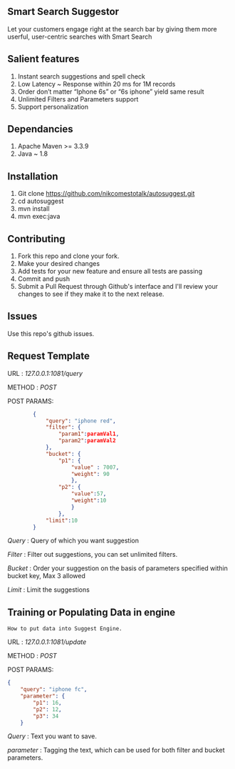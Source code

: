 
## Smart Search Suggestor
Let your customers engage right at the search bar by giving them more userful, user-centric searches with Smart Search 

## Salient features
1. Instant search suggestions and spell check
2. Low Latency  ~ Response within 20 ms for 1M records
3. Order don’t matter “Iphone 6s” or “6s iphone” yield same result
4. Unlimited Filters and Parameters support
5. Support personalization

## Dependancies
1. Apache Maven >= 3.3.9
2. Java ~ 1.8

## Installation
1. Git clone https://github.com/nikcomestotalk/autosuggest.git
2. cd autosuggest
3. mvn install
4. mvn exec:java

## Contributing

1. Fork this repo and clone your fork.
2. Make your desired changes
3. Add tests for your new feature and ensure all tests are passing
4. Commit and push
5. Submit a Pull Request through Github's interface and I'll review your changes to see if they make it to the next release.


## Issues

Use this repo's github issues.

## Request Template
URL    : *127.0.0.1:1081/query*

METHOD : *POST*

POST PARAMS: 
```json
		{
			"query": "iphone red",
			"filter": {		
				"param1":paramVal1,
				"param2":paramVal2
			},
			"bucket": {		
				"p1": {	
					"value" : 7007,
					"weight": 90
					},
				"p2": {
					"value":57,
					"weight":10
					}
				},
			"limit":10
		}
```

*Query*  : Query of which you want suggestion

*Filter* : Filter out suggestions, you can set unlimited filters.

*Bucket* : Order your suggestion on the basis of parameters specified within bucket key, Max 3 allowed

*Limit*  :  Limit the suggestions


## Training or Populating Data in engine
`How to put data into Suggest Engine.`

URL    : *127.0.0.1:1081/update*

METHOD : *POST*

POST PARAMS: 
```json
{
	"query": "iphone fc",
	"parameter": {
		"p1": 16,
		"p2": 12,
		"p3": 34
	}
```

*Query*  : Text you want to save.

*parameter* : Tagging the text, which can be used for both filter and bucket parameters.

